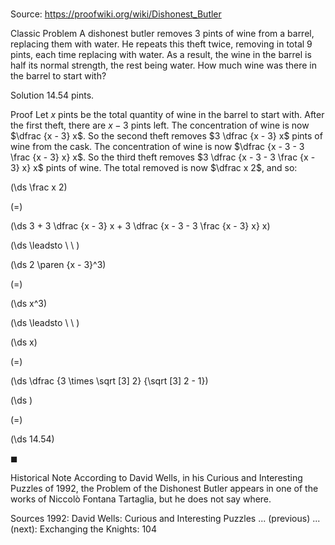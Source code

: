 # 

Source: https://proofwiki.org/wiki/Dishonest_Butler



Classic Problem
A dishonest butler removes $3$ pints of wine from a barrel, replacing them with water.
He repeats this theft twice, removing in total $9$ pints, each time replacing with water.
As a result, the wine in the barrel is half its normal strength, the rest being water.
How much wine was there in the barrel to start with?


Solution
$14.54$ pints.


Proof
Let $x$ pints be the total quantity of wine in the barrel to start with.
After the first theft, there are $x - 3$ pints left.
The concentration of wine is now $\dfrac {x - 3} x$.
So the second theft removes $3 \dfrac {x - 3} x$ pints of wine from the cask.
The concentration of wine is now $\dfrac {x - 3 - 3 \frac {x - 3} x} x$.
So the third theft removes $3 \dfrac {x - 3 - 3 \frac {x - 3} x} x$ pints of wine.
The total removed is now $\dfrac x 2$, and so:














\(\ds \frac x 2\)

\(=\)







\(\ds 3 + 3 \dfrac {x - 3} x + 3 \dfrac {x - 3 - 3 \frac {x - 3} x} x\)














\(\ds \leadsto \ \ \)





\(\ds 2 \paren {x - 3}^3\)

\(=\)







\(\ds x^3\)














\(\ds \leadsto \ \ \)





\(\ds x\)

\(=\)







\(\ds \dfrac {3 \times \sqrt [3] 2} {\sqrt [3] 2 - 1}\)




















\(\ds \)

\(=\)







\(\ds 14.54\)









$\blacksquare$


Historical Note
According to David Wells, in his Curious and Interesting Puzzles of $1992$, the Problem of the Dishonest Butler appears in one of the works of Niccolò Fontana Tartaglia, but he does not say where.


Sources
1992: David Wells: Curious and Interesting Puzzles ... (previous) ... (next): Exchanging the Knights: $104$




